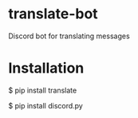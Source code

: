 # translate-bot
Discord bot for translating messages

# Installation
$ pip install translate

$ pip install discord.py
